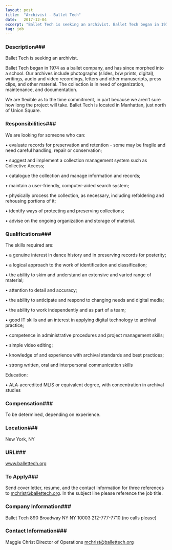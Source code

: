 ```yaml
---
layout: post
title:  "Archivist - Ballet Tech"
date:   2017-12-04
excerpt: "Ballet Tech is seeking an archivist. Ballet Tech began in 1974 as a ballet company, and has since morphed into a school. Our archives include photographs (slides, b/w prints, digital), writings, audio and video recordings, letters and other manuscripts, press clips, and other material. The collection is in need of..."
tag: job
---
```


### Description###

Ballet Tech is seeking an archivist.

Ballet Tech began in 1974 as a ballet company, and has since morphed into a school. Our archives include photographs (slides, b/w prints, digital), writings, audio and video recordings, letters and other manuscripts, press clips, and other material. The collection is in need of organization, maintenance, and documentation. 

We are flexible as to the time commitment, in part because we aren’t sure how long the project will take.  Ballet Tech is located in Manhattan, just north of Union Square. 



### Responsibilities###

We are looking for someone who can:

• 	evaluate records for preservation and retention - some may be fragile and need careful handling, repair or conservation;

• 	suggest and implement a collection management system such as Collective Access;

• 	catalogue the collection and manage information and records;

• 	maintain a user-friendly, computer-aided search system;

• 	physically process the collection, as necessary, including refoldering and rehousing portions of it;

• 	identify ways of protecting and preserving collections;

• 	advise on the ongoing organization and storage of material.



### Qualifications###

The skills required are:

• 	a genuine interest in dance history and in preserving records for posterity;

• 	a logical approach to the work of identification and classification;

• 	the ability to skim and understand an extensive and varied range of material;

• 	attention to detail and accuracy;

• 	the ability to anticipate and respond to changing needs and digital media;

• 	the ability to work independently and as part of a team;

• 	good IT skills and an interest in applying digital technology to archival practice;

• 	competence in administrative procedures and project management skills;

• 	simple video editing;

• 	knowledge of and experience with archival standards and best practices;

• 	strong written, oral and interpersonal communication skills

Education:

• 	ALA-accredited MLIS or equivalent degree, with concentration in archival studies



### Compensation###

To be determined, depending on experience.


### Location###

New York, NY


### URL###

www.ballettech.org

### To Apply###

Send cover letter, resume, and the contact information for three references to mchrist@ballettech.org. In the subject line please reference the job title. 


### Company Information###

Ballet Tech
890 Broadway
NY NY 10003
212-777-7710 (no calls please)


### Contact Information###

Maggie Christ
Director of Operations
mchrist@ballettech.org

